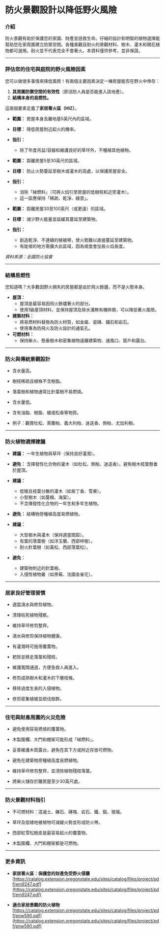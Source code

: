 # 防火景觀設計以降低野火風險

### 介紹

防火景觀有助於保護您的家園、財產並拯救生命。仔細的設計和明智的植物選擇能幫助您在家周圍建立防禦空間。各種美觀且耐火的景觀材料、樹木、灌木和開花植物都可選用。耐火並不代表完全不會著火。本資料僅供參考，並非保證。

---

### 評估您的住宅與庭院的野火風險因素

您可以做很多事情來降低風險！有兩個主要因素決定一棟房屋能否在野火中倖存：

1. **其周圍防禦空間的有效性**（即消防人員是否能進入該地產）。
2. **結構本身的易燃性。**

這兩個要素定義了**家居著火區（HIZ）**。


- **範圍：** 房屋本身及離地基5英尺內的區域。
- **目標：** 降低房屋附近起火的機率。
- **指引：**
  - 除了年度吊盆/容器和維護良好的草坪外，不種植其他植物。


- **範圍：** 距離房屋5至30英尺的區域。
- **目標：** 防止火勢蔓延至樹木或灌木的高處，以保護房屋安全。
- **指引：**
  - 消除「梯燃料」（可將火焰引至房屋的低樹枝和近旁灌木）。
  - 這一區應保持「稀疏、乾淨、綠意」。


- **範圍：** 距離房屋30至100英尺（或更遠）的區域。
- **目標：** 減少野火能量並延緩其蔓延至建築物。
- **指引：**
  - 創造乾淨、不連續的植被帶，使火勢難以直接蔓延至建築物。
  - 有陡坡的地方需擴大此區域，因為坡度會加長火焰長度。

*資料來源：全國防火協會*

---

### 結構易燃性

您知道嗎？大多數因野火損失的房屋都是由於飛火餘燼，而不是火勢本身。


- **屋頂：**
  - 屋頂是最容易因飛火餘燼著火的部分。
  - 使用1級屋頂材料，並保持屋頂及排水溝無有機碎屑，可以降低著火風險。
- **建築材料：**
  - 將易燃材料替換為防火材質，如金屬、瓷磚、鋪石和岩石。
  - 使用專為防飛火及防火設計的通氣孔。
- **可燃材料：**
  - 保持柴火、懸垂樹木和密集植物遠離建築物、通風口、窗戶和露台。

---

### 防火與傳統景觀設計


- 含水量高。
- 樹枝稀疏且植株不含樹脂。
- 落葉樹和植物通常比針葉樹不易燃燒。


- 含水量低。
- 含有油脂、樹脂、蠟或松香等物質。
- 例子：觀賞杜松、萊蘭柏、義大利柏、迷迭香、側柏、尤加利樹。

---

### 防火植物選擇建議


- **建議：** 一年生植物與草坪（保持良好灌溉）。
- **避免：** 含揮發性化合物的灌木（如杜松、側柏、迷迭香）。避免樹木枝葉懸垂於屋頂。


- **建議：**
  - 低矮且枝葉分散的灌木（如紫丁香、雪果）。
  - 小型樹木（如蔓楓、海棠）。
  - 不含揮發性化合物的一年生和多年生植物。
- **避免：** 結構物旁種植高度易燃植物。


- **建議：**
  - 大型樹木與灌木（保持適當間距）。
  - 有葉的落葉樹（如洋玉蘭、西部梓樹）。
  - 耐火針葉樹（如黃松、西部落葉松）。
- **避免：**
  - 建築物附近的針葉樹。
  - 入侵性植物叢（如黑莓、法國金雀花）。

---

### 居家良好管理習慣


- 適當澆水與修剪植物。
- 清理枯死植物殘骸。
- 維持草坪修剪整齊。


- 澆水與修剪保持植物健康。
- 有灌溉時可施用覆蓋物。
- 耙除並移走落葉和殘枝。


- 維護寬闊通道，方便急救人員進入。
- 修剪成熟樹木和灌木的下層枝條。
- 移除過度生長的入侵植物。
- 修剪密集植被並疏伐樹群。

---

### 住宅與財產周圍的火災危險


- 避免使用容易燃燒的覆蓋物。
- 木製圍欄、大門和棚架可能形成「梯燃料」。
- 妥善維護木質露台，避免在其下方或附近存放可燃物。


- 避免在建築物旁種植高度易燃植物。
- 維持草坪修剪整齊，並清除植物殘枝落葉。


- 將柴火儲存於離房屋至少30英尺處。

---

### 防火景觀材料指引


- 不可燃材料：混凝土、礫石、磚塊、岩石、鐵、鋁、玻璃。
- 草坪及低矮地被植物可減緩火勢並形成防火帶。


- 西部紅雪松樹皮是最容易起火的覆蓋物。
- 木製圍欄、大門和棚架都是可燃物。

---

### 更多資訊

- **家居著火區：保護您的財產免受野火侵襲**  
  [https://catalog.extension.oregonstate.edu/sites/catalog/files/project/pdf/em9247.pdf](https://catalog.extension.oregonstate.edu/sites/catalog/files/project/pdf/em9247.pdf)

- **適合家居景觀的防火植物**  
  [https://catalog.extension.oregonstate.edu/sites/catalog/files/project/pdf/pnw590.pdf](https://catalog.extension.oregonstate.edu/sites/catalog/files/project/pdf/pnw590.pdf)
